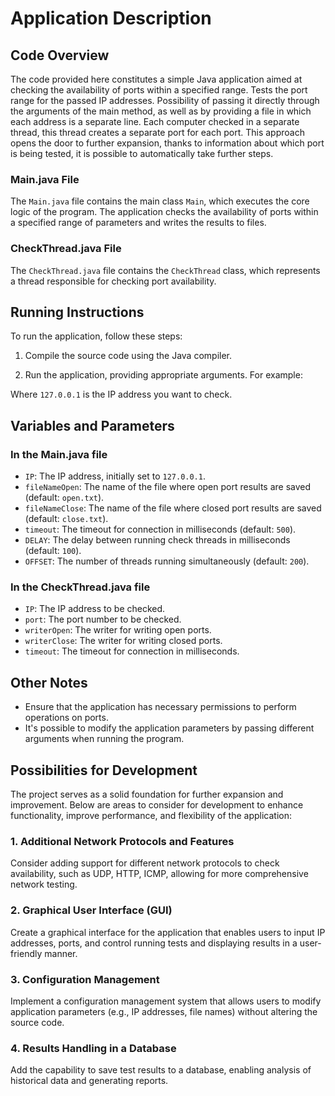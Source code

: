 # Application Description

## Code Overview

The code provided here constitutes a simple Java application aimed at checking the availability of ports within a specified range.
Tests the port range for the passed IP addresses. Possibility of passing it directly through the arguments of the main method, as well as by providing a file in which each address is a separate line.
Each computer checked in a separate thread, this thread creates a separate port for each port. This approach opens the door to further expansion, thanks to information about which port is being tested, it is possible to automatically take further steps.

### Main.java File

The `Main.java` file contains the main class `Main`, which executes the core logic of the program. The application checks the availability of ports within a specified range of parameters and writes the results to files.

### CheckThread.java File

The `CheckThread.java` file contains the `CheckThread` class, which represents a thread responsible for checking port availability.

## Running Instructions

To run the application, follow these steps:

1. Compile the source code using the Java compiler.

2. Run the application, providing appropriate arguments. For example:

Where `127.0.0.1` is the IP address you want to check.

## Variables and Parameters

### In the Main.java file

- `IP`: The IP address, initially set to `127.0.0.1`.
- `fileNameOpen`: The name of the file where open port results are saved (default: `open.txt`).
- `fileNameClose`: The name of the file where closed port results are saved (default: `close.txt`).
- `timeout`: The timeout for connection in milliseconds (default: `500`).
- `DELAY`: The delay between running check threads in milliseconds (default: `100`).
- `OFFSET`: The number of threads running simultaneously (default: `200`).

### In the CheckThread.java file

- `IP`: The IP address to be checked.
- `port`: The port number to be checked.
- `writerOpen`: The writer for writing open ports.
- `writerClose`: The writer for writing closed ports.
- `timeout`: The timeout for connection in milliseconds.

## Other Notes

- Ensure that the application has necessary permissions to perform operations on ports.
- It's possible to modify the application parameters by passing different arguments when running the program.
## Possibilities for Development

The project serves as a solid foundation for further expansion and improvement. Below are areas to consider for development to enhance functionality, improve performance, and flexibility of the application:

### 1. Additional Network Protocols and Features

Consider adding support for different network protocols to check availability, such as UDP, HTTP, ICMP, allowing for more comprehensive network testing.

### 2. Graphical User Interface (GUI)

Create a graphical interface for the application that enables users to input IP addresses, ports, and control running tests and displaying results in a user-friendly manner.

### 3. Configuration Management

Implement a configuration management system that allows users to modify application parameters (e.g., IP addresses, file names) without altering the source code.

### 4. Results Handling in a Database

Add the capability to save test results to a database, enabling analysis of historical data and generating reports.
